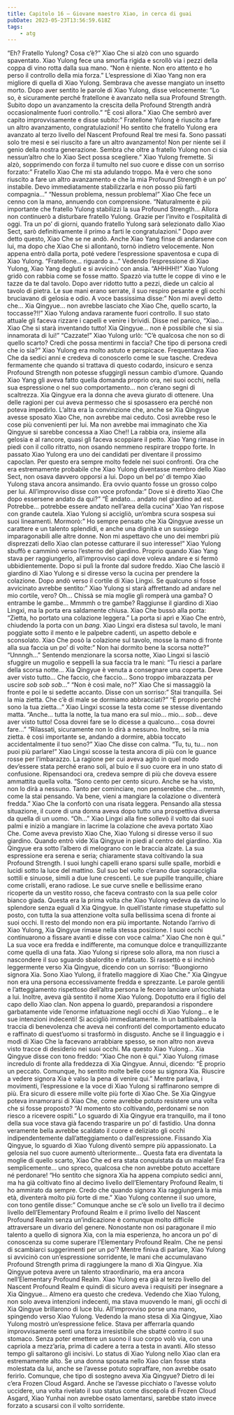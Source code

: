 ```yaml
---
title: Capitolo 16 – Giovane maestro Xiao, in cerca di guai
pubDate: 2023-05-23T13:56:59.618Z
tags:
    - atg
---
```


“Eh? Fratello Yulong? Cosa c’è?” Xiao Che si alzò con uno sguardo spaventato.
Xiao Yulong fece una smorfia rigida e scrollò via i pezzi della coppa di vino rotta dalla sua mano. “Non è niente. Non ero attento e ho perso il controllo della mia forza.”
L’espressione di Xiao Yang non era migliore di quella di Xiao Yulong. Sembrava che avesse mangiato un insetto morto. Dopo aver sentito le parole di Xiao Yulong, disse velocemente: “Lo so, è sicuramente perché fratellone è avanzato nella sua Profound Strength. Subito dopo un avanzamento la crescita della Profound Strength andrà occasionalmente fuori controllo.”
“È così allora.” Xiao Che sembrò aver capito improvvisamente e disse subito:” Fratellone Yulong è riuscito a fare un altro avanzamento, congratulazioni! Ho sentito che fratello Yulong era avanzato al terzo livello del Nascent Profound Real tre mesi fa. Sono passati solo tre mesi e sei riuscito a fare un altro avanzamento! Non per niente sei il genio della nostra generazione. Sembra che oltre a fratello Yulong non ci sia nessun’altro che lo Xiao Sect possa scegliere.”
Xiao Yulong fremette. Si alzò, sopprimendo con forza il tumulto nel suo cuore e disse con un sorriso forzato:” Fratello Xiao Che mi sta adulando troppo. Ma è vero che sono riuscito a fare un altro avanzamento e che la mia Profound Strength è un po’ instabile. Devo immediatamente stabilizzarla e non posso più farti compagnia…”
“Nessun problema, nessun problema!” Xiao Che fece un cenno con la mano, annuendo con comprensione. “Naturalmente è più importante che fratello Yulong stabilizzi la sua Profound Strength… Allora non continuerò a disturbare fratello Yulong. Grazie per l’invito e l’ospitalità di oggi. Tra un po’ di giorni, quando fratello Yulong sarà selezionato dallo Xiao Sect, sarò definitivamente il primo a farti le congratulazioni.”
Dopo aver detto questo, Xiao Che se ne andò. Anche Xiao Yang finse di andarsene con lui, ma dopo che Xiao Che si allontanò, tornò indietro velocemente. Non appena entrò dalla porta, poté vedere l’espressione spaventosa e cupa di Xiao Yulong.
“Fratellone… riguardo a…” Vedendo l’espressione di Xiao Yulong, Xiao Yang deglutì e si avvicinò con ansia.
“AHHHH!!” Xiao Yulong gridò con rabbia come se fosse matto. Spazzò via tutte le coppe di vino e le tazze da te dal tavolo. Dopo aver ridotto tutto a pezzi, diede un calcio al tavolo di pietra. Le sue mani erano serrate, il suo respiro pesante e gli occhi bruciavano di gelosia e odio. A voce bassissima disse:” Non mi avevi detto che… Xia Qingyue… non avrebbe lasciato che Xiao Che, quello scarto, la toccasse?!!”
Xiao Yulong andava raramente fuori controllo. Il suo stato attuale gli faceva rizzare i capelli e venire i brividi. Disse nel panico, “Xiao… Xiao Che si starà inventando tutto! Xia Qingyue… non è possibile che si sia innamorata di lui!”
“Cazzate!” Xiao Yulong urlò: “C’è qualcosa che non so di quello scarto? Credi che possa mentirmi in faccia? Che tipo di persona credi che io sia?”
Xiao Yulong era molto astuto e perspicace. Frequentava Xiao Che da sedici anni e credeva di conoscerlo come le sue tasche. Credeva fermamente che quando si trattava di questo codardo, insicuro e senza Profound Strength non potesse sfuggirgli nessun cambio d’umore. Quando Xiao Yang gli aveva fatto quella domanda proprio ora, nei suoi occhi, nella sua espressione o nel suo comportamento… non c’erano segni di scaltrezza.
Xia Qingyue era la donna che aveva giurato di ottenere. Una delle ragioni per cui aveva permesso che si sposassero era perché non poteva impedirlo. L’altra era la convinzione che, anche se Xia Qingyue avesse sposato Xiao Che, non avrebbe mai ceduto. Così avrebbe reso le cose più convenienti per lui. Ma non avrebbe mai immaginato che Xia Qingyue si sarebbe concessa a Xiao Che!!
La rabbia ora, insieme alla gelosia e al rancore, quasi gli faceva scoppiare il petto.
Xiao Yang rimase in piedi con il collo ritratto, non osando nemmeno respirare troppo forte. In passato Xiao Yulong era uno dei candidati per diventare il prossimo capoclan. Per questo era sempre molto fedele nei suoi confronti. Ora che era estremamente probabile che Xiao Yulong diventasse membro dello Xiao Sect, non osava davvero opporsi a lui.
Dopo un bel po’ di tempo Xiao Yulong stava ancora ansimando. Era ovvio quanto fosse un grosso colpo per lui. All’improvviso disse con voce profonda:” Dove si è diretto Xiao Che dopo essersene andato da qui?”
“È andato… andato nel giardino ad est. Potrebbe… potrebbe essere andato nell’area della cucina” Xiao Yan rispose con grande cautela.
Xiao Yulong si accigliò, un’ombra scura sospesa sui suoi lineamenti. Mormorò:” Ho sempre pensato che Xia Qingyue avesse un carattere e un talento splendidi, e anche una dignità e un sussiego imparagonabili alle altre donne. Non mi aspettavo che uno dei membri più disprezzati dello Xiao clan potesse catturare il suo interesse!”
Xiao Yulong sbuffò e camminò verso l’esterno del giardino.
Proprio quando Xiao Yang stava per raggiungerlo, all’improvviso capì dove voleva andare e si fermò ubbidientemente. Dopo si pulì la fronte dal sudore freddo.
Xiao Che lasciò il giardino di Xiao Yulong e si diresse verso la cucina per prendere la colazione. Dopo andò verso il cortile di Xiao Lingxi. Se qualcuno si fosse avvicinato avrebbe sentito:” Xiao Yulong si starà affrettando ad andare nel mio cortile, vero? Oh… Chissà se mia moglie gli romperà una gamba? O entrambe le gambe… Mmmmh o tre gambe?
Raggiunse il giardino di Xiao Lingxi, ma la porta era saldamente chiusa. Xiao Che bussò alla porta: “Zietta, ho portato una colazione leggera.”
La porta si aprì e Xiao Che entrò, chiudendo la porta con un *bang*.
Xiao Lingxi era distesa sul tavolo, le mani poggiate sotto il mento e le palpebre cadenti, un aspetto debole e sconsolato. Xiao Che posò la colazione sul tavolo, mosse la mano di fronte alla sua faccia un po’ di volte:” Non hai dormito bene la scorsa notte?”
“Unnngh…” Sentendo menzionare la scorsa notte, Xiao Lingxi si lasciò sfuggire un mugolio e seppellì la sua faccia tra le mani: “Tu riesci a parlare della scorsa notte… Xia Qingyue è venuta a consegnare una coperta. Deve aver visto tutto… Che faccio, che faccio… Sono troppo imbarazzata per uscire *sob sob sob*…”
“Non è così male, no?” Xiao Che si massaggiò la fronte e poi le si sedette accanto. Disse con un sorriso:” Stai tranquilla. Sei la mia zietta. Che c’è di male se dormiamo abbracciati?”
“È proprio perché sono la tua zietta…” Xiao Lingxi scosse la testa come se stesse diventando matta. “Anche… tutta la notte, la tua mano era sul mio… mio… *sob*… deve aver visto tutto! Cosa dovrei fare se lo dicesse a qualcuno… cosa dovrei fare…”
“Rilassati, sicuramente non lo dirà a nessuno. Inoltre, sei la mia zietta. è così importante se, andando a dormire, abbia toccato accidentalmente il tuo seno?” Xiao Che disse con calma.
“Tu, tu, tu… non puoi più parlare!” Xiao Lingxi scosse la testa ancora di più con le guance rosse per l’imbarazzo. La ragione per cui aveva agito in quel modo dev’essere stata perché erano soli, al buio e il suo cuore era in uno stato di confusione. Ripensandoci ora, credeva sempre di più che doveva essere ammattita quella volta.
“Sono cento per cento sicuro. Anche se ha visto, non lo dirà a nessuno. Tanto per cominciare, non penserebbe che… mmmh, come la stai pensando. Va bene, vieni a mangiare la colazione o diventerà fredda.” Xiao Che la confortò con una risata leggera. Pensando alla stessa situazione, il cuore di una donna aveva dopo tutto una prospettiva diversa da quella di un uomo.
“Oh…” Xiao Lingxi alla fine sollevò il volto dai suoi palmi e iniziò a mangiare in lacrime la colazione che aveva portato Xiao Che.
Come aveva previsto Xiao Che, Xiao Yulong si diresse verso il suo giardino. Quando entrò vide Xia Qingyue in piedi al centro del giardino.
Xia Qingyue era sotto l’albero di melograno con le braccia alzate. La sua espressione era serena e seria; chiaramente stava coltivando la sua Profound Strength. I suoi lunghi capelli erano sparsi sulle spalle, morbidi e lucidi sotto la luce del mattino. Sul suo bel volto c’erano due sopracciglia sottili e sinuose, simili a due lune crescenti. Le sue pupille tranquille, chiare come cristalli, erano radiose. Le sue curve snelle e bellissime erano ricoperte da un vestito rosso, che faceva contrasto con la sua pelle color bianco giada.
Questa era la prima volta che Xiao Yulong vedeva da vicino lo splendore senza eguali d Xia Qingyue. In quell’istante rimase stupefatto sul posto, con tutta la sua attenzione volta sulla bellissima scena di fronte ai suoi occhi. Il resto del mondo non era più importante.
Notando l’arrivo di Xiao Yulong, Xia Qingyue rimase nella stessa posizione. I suoi occhi continuarono a fissare avanti e disse con voce calma:” Xiao Che non è qui.”
La sua voce era fredda e indifferente, ma comunque dolce e tranquillizzante come quella di una fata. Xiao Yulong si riprese solo allora, ma non riuscì a nascondere il suo sguardo sbalordito e infatuato. Si rassettò e si inchinò leggermente verso Xia Qingyue, dicendo con un sorriso: “Buongiorno signora Xia. Sono Xiao Yulong, il fratello maggiore di Xiao Che.”
Xia Qingyue non era una persona eccessivamente fredda e sprezzante. Le parole gentili e l’atteggiamento rispettoso dell’altra persona le fecero lanciare un’occhiata a lui. Inoltre, aveva già sentito il nome Xiao Yulong. Dopotutto era il figlio del capo dello Xiao clan. Non appena lo guardò, preparandosi a rispondere garbatamente vide l’enorme infatuazione negli occhi di Xiao Yulong… e le sue intenzioni indecenti!
Si accigliò immediatamente. In un battibaleno la traccia di benevolenza che aveva nei confronti del comportamento educato e raffinato di quest’uomo si trasformò in disgusto. Anche se il linguaggio e i modi di Xiao Che la facevano arrabbiare spesso, se non altro non aveva visto tracce di desiderio nei suoi occhi. Ma questo Xiao Yulong…
Xia Qingyue disse con tono freddo: “Xiao Che non è qui.”
Xiao Yulong rimase incredulo di fronte alla freddezza di Xia Qingyue. Annuì, dicendo: “È proprio un peccato. Comunque, ho sentito molte belle cose su signora Xia. Riuscire a vedere signora Xia è valso la pena di venire qui.”
Mentre parlava, i movimenti, l’espressione e la voce di Xiao Yulong si raffinarono sempre di più. Era sicuro di essere mille volte più forte di Xiao Che. Se Xia Qingyue poteva innamorarsi di Xiao Che, come avrebbe potuto resistere una volta che si fosse proposto?
“Al momento sto coltivando, perdonami se non riesco a ricevere ospiti.” Lo sguardo di Xia Qingyue era tranquillo, ma il tono della sua voce stava già facendo trasparire un po’ di fastidio.
Una donna veramente bella avrebbe scaldato il cuore e deliziato gli occhi indipendentemente dall’atteggiamento o dall’espressione. Fissando Xia Qingyue, lo sguardo di Xiao Yulong diventò sempre più appassionato. La gelosia nel suo cuore aumentò ulteriormente… Questa fata era diventata la moglie di quello scarto, Xiao Che ed era stata conquistata da un maiale! Era semplicemente… uno spreco, qualcosa che non avrebbe potuto accettare né perdonare!
“Ho sentito che signora Xia ha appena compiuto sedici anni, ma ha già coltivato fino al decimo livello dell’Elementary Profound Realm, ti ho ammirato da sempre. Credo che quando signora Xia raggiungerà la mia età, diventerà molto più forte di me.” Xiao Yulong contenne il suo umore, con tono gentile disse:” Comunque anche se c’è solo un livello tra il decimo livello dell’Elementary Profound Realm e il primo livello del Nascent Profound Realm senza un’indicazione è comunque molto difficile attraversare un divario del genere. Nonostante non osi paragonare il mio talento a quello di signora Xia, con la mia esperienza, ho ancora un po’ di conoscenza su come superare l’Elementary Profound Realm. Che ne pensi di scambiarci suggerimenti per un po’?
Mentre finiva di parlare, Xiao Yulong si avvicinò con un’espressione sorridente, le mani che accumulavano Profound Strength prima di raggiungere la mano di Xia Qingyue.
Xia Qingyue poteva avere un talento straordinario, ma era ancora nell’Elementary Profound Realm. Xiao Yulong era già al terzo livello del Nascent Profound Realm e quindi di sicuro aveva i requisiti per insegnare a Xia Qingyue… Almeno era questo che credeva.
Vedendo che Xiao Yulong, non solo aveva intenzioni indecenti, ma stava muovendo le mani, gli occhi di Xia Qingyue brillarono di luce blu. All’improvviso porse una mano, spingendo verso Xiao Yulong.
Vedendo la mano stesa di Xia Qingyue, Xiao Yulong mostrò un’espressione felice. Stava per afferrarla quando improvvisamente sentì una forza irresistibile che sbatté contro il suo stomaco. Senza poter emettere un suono il suo corpo volò via, con una capriola a mezz’aria, prima di cadere a terra a testa in avanti. Allo stesso tempo gli saltarono gli incisivi.
Lo status di Xiao Yulong nello Xiao clan era estremamente alto. Se una donna sposata nello Xiao clan fosse stata molestata da lui, anche se l’avesse potuto sopraffare, non avrebbe osato ferirlo. Comunque, che tipo di sostegno aveva Xia Qingyue? Dietro di lei c’era Frozen Cloud Asgard. Anche se l’avesse picchiato o l’avesse voluto uccidere, una volta rivelato il suo status come discepola di Frozen Cloud Asgard, Xiao Yunhai non avrebbe osato lamentarsi, sarebbe stato invece forzato a scusarsi con il volto sorridente.

